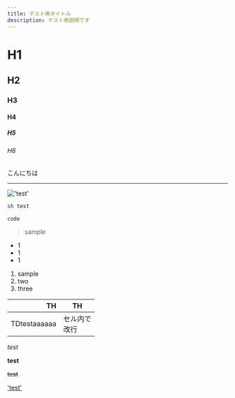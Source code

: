```yaml
---
title: テスト用タイトル
description: テスト用説明です
---
```


# H1
## H2
### H3
#### H4
##### H5
###### H6

こんにちは

---

!['test'](./next.svg)

```sh
sh test
```

```
code
```

> sample

* 1
* 1
* 1

1. sample
2. two
3. three


| TH | TH |
| ----:|-----|
| TDtestaaaaaa | セル内で<br>改行 |

*test*

**test**

~~test~~

['test'](./build-doc)
